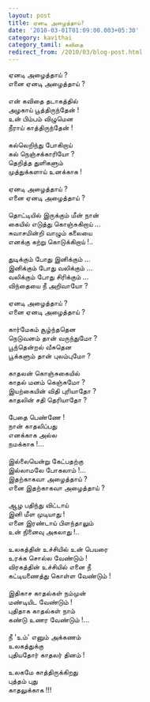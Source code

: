 ```yaml
---
layout: post
title: ஏனடி அழைத்தாய்?
date: '2010-03-01T01:09:00.003+05:30'
category: kavithai
category_tamil: கவிதை
redirect_from: /2010/03/blog-post.html
---
```


ஏனடி அழைத்தாய் ?<br />
எனை ஏனடி அழைத்தாய் ?<br />
<br />
என் கவிதை தடாகத்தில்<br />
அழகாய் பூத்திருந்தேன் !<br />
உன் பிம்பம் விழுமென<br />
நீராய் காத்திருந்தேன் !<br />
<br />
கல்லெறிந்து போகிறாய்<br />
கல் நெஞ்சக்காரியோ ?<br />
தெறித்த துளிகளும்<br />
முத்துக்களாய் உனக்காக !<br />
<br />
ஏனடி அழைத்தாய் ?<br />
எனை ஏனடி அழைத்தாய் ?<br />
<br />
தொட்டியில் இருக்கும் மீன் நான்<br />
கையில் எடுத்து கொஞ்சுகிறாய் ...<br />
சுவாசமின்றி வாழும் கலையை<br />
எனக்கு கற்று கொடுக்கிறாய் !..<br />
<br />
துடிக்கும் போது இனிக்கும் ...<br />
இனிக்கும் போது வலிக்கும் ...<br />
வலிக்கும் போது சிரிக்கும் ...<br />
விந்தையை நீ அறிவாயோ ?<br />
<br />
ஏனடி அழைத்தாய் ?<br />
எனை ஏனடி அழைத்தாய் ?<br />
<br />
கார்மேகம் சூழ்ந்ததென<br />
நெடுவனம் தான் வருந்துமோ ?<br />
பூந்தென்றல் வீசுதென<br />
பூக்களும் தான் புலம்புமோ ?<br />
<br />
காதலன் கொஞ்சுகையில்<br />
காதல் மனம் கெஞ்சுமோ ?<br />
இயற்கையின் விதி புரியாதோ ?<br />
காதலின் சதி தெரியாதோ ?<br />
<br />
பேதை பெண்ணே !<br />
நான் காதலிப்பது<br />
எனக்காக அல்ல<br />
நமக்காக !...<br />
<br />
இல்லையென்று கேட்பதற்கு<br />
இல்லாமலே போகலாம் !...<br />
இதற்காகவா அழைத்தாய் ?<br />
எனை இதற்காகவா அழைத்தாய் ?<br />
<br />
ஆழ பதிந்து விட்டாய்<br />
இனி மீள முடியாது !<br />
எனை இரண்டாய் பிளந்தாலும்<br />
உன் நினைவு அகலாது !..<br />
<br />
உலகத்தின் உச்சியில் உன் பெயரை<br />
உரக்க சொல்ல வேண்டும் !<br />
விரகத்தின் உச்சியில் எனை நீ<br />
கட்டியணைத்து கொள்ள வேண்டும் !<br />
<br />
இதிகாச காதல்கள் நம்முன்<br />
மண்டியிட வேண்டும் !<br />
புதிதாக காதல்கள் நாம்<br />
கண்டு உணர வேண்டும் !...<br />
<br />
நீ 'உம்' எனும் அக்கணம்<br />
உலகத்துக்கு<br />
புதியதோர் காதலர் தினம் !<br />
<br />
உலகமே காத்திருக்கிறது<br />
புத்தம் புது<br />
காதலுக்காக !!!<br />
<br />